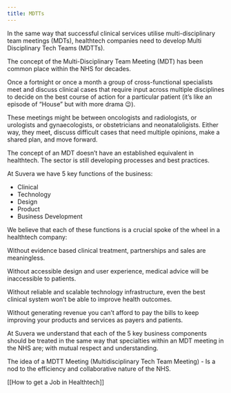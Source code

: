 ```yaml
---
title: MDTTs
---
```


In the same way that successful clinical services utilise multi-disciplinary team meetings (MDTs), healthtech companies need to develop Multi Disciplinary Tech Teams (MDTTs).

The concept of the Multi-Disciplinary Team Meeting (MDT) has been common place within the NHS for decades.

Once a fortnight or once a month a group of cross-functional specialists meet and discuss clinical cases that require input across multiple disciplines to decide on the best course of action for a particular patient (it’s like an episode of “House” but with more drama 😉).

These meetings might be between oncologists and radiologists, or urologists and gynaecologists, or obstetricians and neonataloligists. Either way, they meet, discuss difficult cases that need multiple opinions, make a shared plan, and move forward.

The concept of an MDT doesn’t have an established equivalent in healthtech. The sector is still developing processes and best practices.

At Suvera we have 5 key functions of the business:

- Clinical
- Technology
- Design
- Product
- Business Development

We believe that each of these functions is a crucial spoke of the wheel in a healthtech company:

Without evidence based clinical treatment, partnerships and sales are meaningless.

Without accessible design and user experience, medical advice will be inaccessible to patients.

Without reliable and scalable technology infrastructure, even the best clinical system won’t be able to improve health outcomes.

Without generating revenue you can’t afford to pay the bills to keep improving your products and services as payers and patients.

At Suvera we understand that each of the 5 key business components should be treated in the same way that specialties within an MDT meeting in the NHS are; with mutual respect and understanding.

The idea of a MDTT Meeting (Multidisciplinary Tech Team Meeting) - Is a nod to the efficiency and collaborative nature of the NHS.

[[How to get a Job in Healthtech]]
